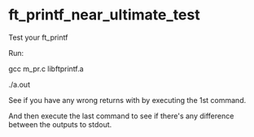 # ft_printf_near_ultimate_test
Test your ft_printf

Run:

gcc m_pr.c libftprintf.a

./a.out

See if you have any wrong returns with by executing the 1st command.

And then execute the last command to see if there's any difference between the outputs to stdout.
